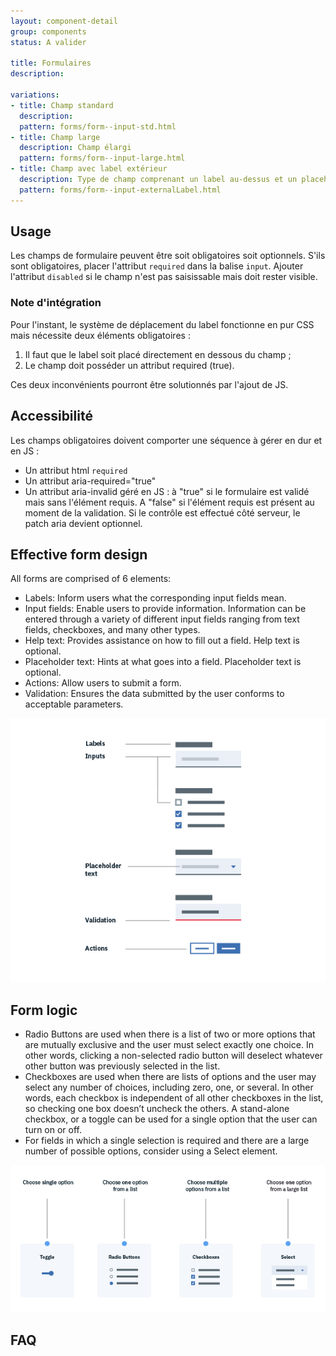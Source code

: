 ```yaml
---
layout: component-detail
group: components
status: A valider

title: Formulaires
description: 

variations:
- title: Champ standard
  description: 
  pattern: forms/form--input-std.html
- title: Champ large
  description: Champ élargi
  pattern: forms/form--input-large.html
- title: Champ avec label extérieur
  description: Type de champ comprenant un label au-dessus et un placeholder à l'intérieur
  pattern: forms/form--input-externalLabel.html
---
```


## Usage

Les champs de formulaire peuvent être soit obligatoires soit optionnels. S'ils sont obligatoires, placer l'attribut `required` dans la balise `input`.
Ajouter l'attribut `disabled` si le champ n'est pas saisissable mais doit rester visible.

### Note d'intégration

Pour l'instant, le système de déplacement du label fonctionne en pur CSS mais nécessite deux éléments obligatoires :
1. Il faut que le label soit placé directement en dessous du champ ;
2. Le champ doit posséder un attribut required (true).

Ces deux inconvénients pourront être solutionnés par l'ajout de JS.

## Accessibilité

Les champs obligatoires doivent comporter une séquence à gérer en dur et en JS :
* Un attribut html `required`
* Un attribut aria-required="true"
* Un attribut aria-invalid géré en JS : à "true" si le formulaire est validé mais sans l'élément requis. A "false" si l'élément requis est présent au moment de la validation. Si le contrôle est effectué côté serveur, le patch aria devient optionnel.

## Effective form design

All forms are comprised of 6 elements:

* Labels: Inform users what the corresponding input fields mean.
* Input fields: Enable users to provide information. Information can be entered through a variety of different input fields ranging from text fields, checkboxes, and many other types.
* Help text: Provides assistance on how to fill out a field. Help text is optional.
* Placeholder text: Hints at what goes into a field. Placeholder text is optional.
* Actions: Allow users to submit a form.
* Validation: Ensures the data submitted by the user conforms to acceptable parameters.

![Form usage](../assets/images/form-usage-1.png)

## Form logic

* Radio Buttons are used when there is a list of two or more options that are mutually exclusive and the user must select exactly one choice. In other words, clicking a non-selected radio button will deselect whatever other button was previously selected in the list.
* Checkboxes are used when there are lists of options and the user may select any number of choices, including zero, one, or several. In other words, each checkbox is independent of all other checkboxes in the list, so checking one box doesn’t uncheck the others. A stand-alone checkbox, or a toggle can be used for a single option that the user can turn on or off.
* For fields in which a single selection is required and there are a large number of possible options, consider using a Select element.

![Form usage](../assets/images/form-usage-4.png)

## FAQ


